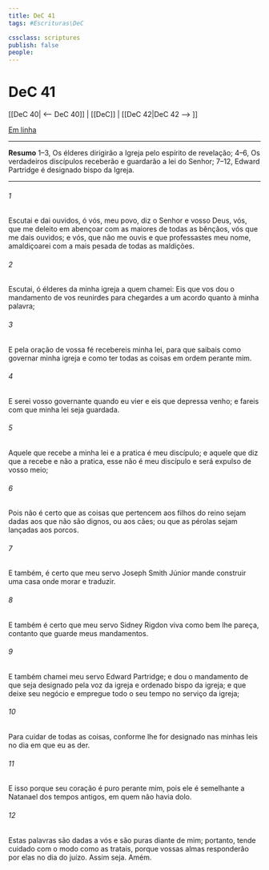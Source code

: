 ```yaml
---
title: DeC 41
tags: #Escrituras\DeC

cssclass: scriptures
publish: false
people:
---
```


# DeC 41
[[DeC 40| <-- DeC 40]] | [[DeC]] | [[DeC 42|DeC 42 --> ]]

[Em linha](https://churchofjesuschrist.org/study/scriptures/dc-testament/dc/41?lang=por)

---
__Resumo__
1–3, Os élderes dirigirão a Igreja pelo espírito de revelação; 4–6, Os verdadeiros discípulos receberão e guardarão a lei do Senhor; 7–12, Edward Partridge é designado bispo da Igreja.

---
###### 1 
Escutai e dai ouvidos, ó vós, meu povo, diz o Senhor e vosso Deus, vós, que me deleito em abençoar com as maiores de todas as bênçãos, vós que me dais ouvidos; e vós, que não me ouvis e que professastes meu nome, amaldiçoarei com a mais pesada de todas as maldições.

###### 2 
Escutai, ó élderes da minha igreja a quem chamei: Eis que vos dou o mandamento de vos reunirdes para chegardes a um acordo quanto à minha palavra;

###### 3 
E pela oração de vossa fé recebereis minha lei, para que saibais como governar minha igreja e como ter todas as coisas em ordem perante mim.

###### 4 
E serei vosso governante quando eu vier e eis que depressa venho; e fareis com que minha lei seja guardada.

###### 5 
Aquele que recebe a minha lei e a pratica é meu discípulo; e aquele que diz que a recebe e não a pratica, esse não é meu discípulo e será expulso de vosso meio;

###### 6 
Pois não é certo que as coisas que pertencem aos filhos do reino sejam dadas aos que não são dignos, ou aos cães; ou que as pérolas sejam lançadas aos porcos.

###### 7 
E também, é certo que meu servo Joseph Smith Júnior mande construir uma casa onde morar e traduzir.

###### 8 
E também é certo que meu servo Sidney Rigdon viva como bem lhe pareça, contanto que guarde meus mandamentos.

###### 9 
E também chamei meu servo Edward Partridge; e dou o mandamento de que seja designado pela voz da igreja e ordenado bispo da igreja; e que deixe seu negócio e empregue todo o seu tempo no serviço da igreja;

###### 10 
Para cuidar de todas as coisas, conforme lhe for designado nas minhas leis no dia em que eu as der.

###### 11 
E isso porque seu coração é puro perante mim, pois ele é semelhante a Natanael dos tempos antigos, em quem não havia dolo.

###### 12 
Estas palavras são dadas a vós e são puras diante de mim; portanto, tende cuidado com o modo como as tratais, porque vossas almas responderão por elas no dia do juízo. Assim seja. Amém.


